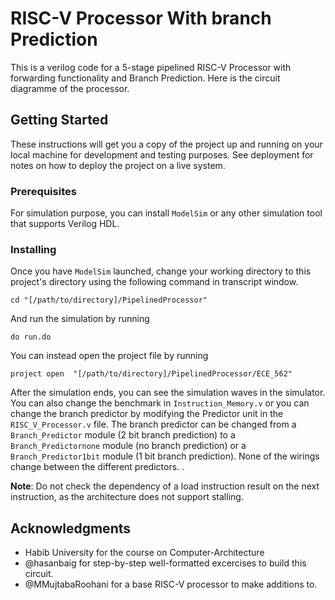 # RISC-V Processor With branch Prediction

This is a verilog code for a 5-stage pipelined RISC-V Processor with forwarding functionality and Branch Prediction. Here is the circuit diagramme of the processor.



## Getting Started

These instructions will get you a copy of the project up and running on your local machine for development and testing purposes. See deployment for notes on how to deploy the project on a live system.

### Prerequisites

For simulation purpose, you can install ```ModelSim``` or any other simulation tool that supports Verilog HDL. 

### Installing

Once you have ```ModelSim``` launched, change your working directory to this project's directory using the following command in transcript window.

```
cd "[/path/to/directory]/PipelinedProcessor"
```

And run the simulation by running

```
do run.do
```
You can instead open the project file by running

```
project open  "[/path/to/directory]/PipelinedProcessor/ECE_562"
```

After the simulation ends, you can see the simulation waves in the simulator. You can also change the benchmark in ```Instruction_Memory.v``` or you can change
the branch predictor by modifying the Predictor unit in the ```RISC_V_Processor.v``` file. 
The branch predictor can be changed from a ```Branch_Predictor``` module (2 bit branch prediction) to a ```Branch_Predictornone``` module (no branch prediction) or a ```Branch_Predictor1bit``` module (1 bit branch prediction). None of the wirings change between the different predictors.
. 

**Note**: Do not check the dependency of a load instruction result on the next instruction, as the architecture does not support stalling.


## Acknowledgments

* Habib University for the course on Computer-Architecture
* @hasanbaig for step-by-step well-formatted excercises to build this circuit.
* @MMujtabaRoohani for a base RISC-V processor to make additions to.

